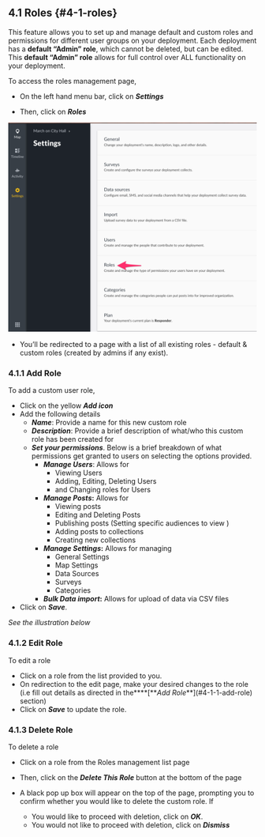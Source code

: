 ## 4.1 Roles {#4-1-roles}

This feature allows you to set up and manage default and custom roles and permissions for different user groups on your deployment. Each deployment has a **default “Admin” role**, which cannot be deleted, but can be edited. This **default “Admin” role** allows for full control over ALL functionality on your deployment.

To access the roles management page,

* On the left hand menu bar, click on _**Settings**_

* Then, click on _**Roles**_

![Custom\_Role\_Settings.png](../assets/customrole_settings.png)

* You’ll be redirected to a page with a list of all existing roles - default & custom roles \(created by admins if any exist\).

### 4.1.1 Add Role

To add a custom user role,

* Click on the yellow _**Add icon**_
* Add the following details
  * _**Name**_: Provide a name for this new custom role
  * _**Description**_: Provide a brief description of what/who this custom role has been created for
  * _**Set your permissions**_. Below is a brief breakdown of what permissions get granted to users on selecting the options provided.
    * _**Manage Users**_: Allows for
      * Viewing Users
      * Adding, Editing, Deleting Users
      * and Changing roles for Users
    * _**Manage Posts**_**:** Allows for
      * Viewing posts
      * Editing and Deleting Posts
      * Publishing posts \(Setting specific audiences to view \)
      * Adding posts to collections
      * Creating new collections
    * _**Manage Settings**_**:** Allows for managing
      * General Settings
      * Map Settings
      * Data Sources
      * Surveys
      * Categories
    * _**Bulk Data import**_**:** Allows for upload of data via CSV files
* Click on _**Save**_.

_See the illustration below_

### 4.1.2 Edit Role

To edit a role

* Click on a role from the list provided to you.
* On redirection to the edit page, make your desired changes to the role \(i.e fill out details as directed in the**\*\*\[**_Add Role_\*\*\]\(\#4-1-1-add-role\) section\)
* Click on _**Save**_ to update the role.

### 4.1.3 Delete Role

To delete a role

* Click on a role from the Roles management list page
* Then, click on the _**Delete This Role**_ button at the bottom of the page

* A black pop up box will appear on the top of the page, prompting you to confirm whether you would like to delete the custom role. If

  * You would like to proceed with deletion, click on _**OK**_.
  * You would not like to proceed with deletion, click on _**Dismiss**_



